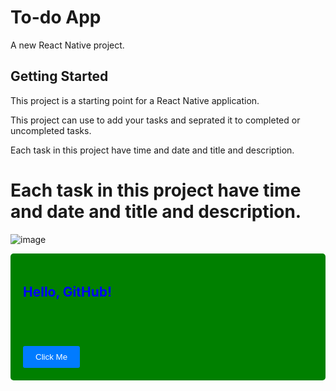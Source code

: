 # To-do App

A new React Native project.

## Getting Started

This project is a starting point for a React Native application.

This project can use to add your tasks and seprated it to completed or uncompleted tasks.

Each task in this project have time and date and title and description.




<h1>Each task in this project have time and date and title and description.</h1>


![image](https://github.com/Mahmoud-Abdelaty/To-do_App/assets/126201317/92e61097-145f-4c22-b776-c3cfbd5d8a26)



<div style="background-color: #008000; padding: 20px; border-radius: 5px; color:#008000">
    <h2 style="color: blue;">Hello, GitHub!</h2>
    <p style="font-size: 16px;">This is an example of using HTML and inline CSS styles in a GitHub README file.</p>
    <button style="background-color: #007bff; color: #fff; padding: 10px 20px; border: none; border-radius: 3px; cursor: pointer;">Click Me</button>
</div>
